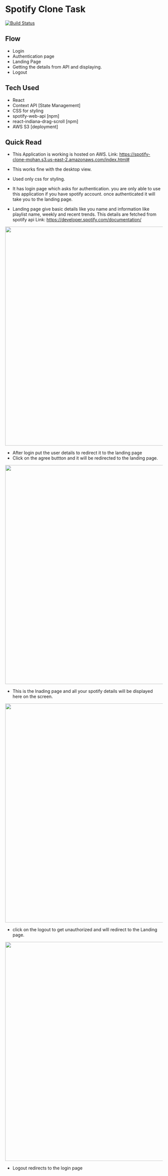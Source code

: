 # Spotify Clone Task

[![Build Status](https://travis-ci.org/joemccann/dillinger.svg?branch=master)](https://spotify-clone-mohan.s3.us-east-2.amazonaws.com/index.html#)

## Flow

- Login
- Authentication page
- Landing Page
- Getting the details from API and displaying.
- Logout

## Tech Used

- React
- Context API [State Management]
- CSS for styling
- spotify-web-api [npm]
- react-indiana-drag-scroll [npm]
- AWS S3 [deployment]

## Quick Read

- This Application is working is hosted on AWS.
  Link: https://spotify-clone-mohan.s3.us-east-2.amazonaws.com/index.html#

- This works fine with the desktop view.

- Used only css for styling.

- It has login page which asks for authentication. you are only able to use this application if you have spotify account.
  once authenticated it will take you to the landing page.

- Landing page give basic details like you name and information like playlist name, weekly and recent trends.
  This details are fetched from spotify api
  Link: https://developer.spotify.com/documentation/

<!-- ![login](https://user-images.githubusercontent.com/47236609/143733550-5fa0ba28-5b2d-4b4a-a0a6-b2652a69000a.png) -->
<img src="https://user-images.githubusercontent.com/47236609/143733550-5fa0ba28-5b2d-4b4a-a0a6-b2652a69000a.png" width="700">

- After login put the user details to redirect it to the landing page
- Click on the agree buttton and it will be redirected to the landing page.

<!-- ![Screenshot from 2021-11-28 13-14-01](https://user-images.githubusercontent.com/47236609/143734117-d6d1a66b-ed32-4ca6-91b5-3293695d7ee0.png) -->
<img src="https://user-images.githubusercontent.com/47236609/143734117-d6d1a66b-ed32-4ca6-91b5-3293695d7ee0.png" width="700">

- This is the lnading page and all your spotify details will be displayed here on the screen.

<!-- ![landing](https://user-images.githubusercontent.com/47236609/143734171-88c14278-c69b-464e-b7e2-cbba7cca2f21.png) -->
<img src="https://user-images.githubusercontent.com/47236609/143734171-88c14278-c69b-464e-b7e2-cbba7cca2f21.png" width="700">

- click on the logout to get unauthorized and wlll redirect to the Landing page.

<!-- ![logout](https://user-images.githubusercontent.com/47236609/143734212-0cb85069-c406-40cc-9c27-82c9568c70a1.png) -->
<img src="https://user-images.githubusercontent.com/47236609/143734212-0cb85069-c406-40cc-9c27-82c9568c70a1.png" width="700">

- Logout redirects to the login page
